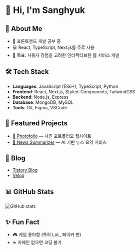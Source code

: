 # 👋 Hi, I'm Sanghyuk  

## 🚀 About Me
- 🌱 프론트엔드 개발 공부 중  
- 💻 React, TypeScript, Next.js를 주로 사용  
- 🎯 목표: 사용자 경험을 고려한 인터랙티브한 웹 서비스 개발  

## 🛠️ Tech Stack
- **Languages**: JavaScript (ES6+), TypeScript, Python  
- **Frontend**: React, Next.js, Styled-Components, TailwindCSS  
- **Backend**: Node.js, Express  
- **Database**: MongoDB, MySQL  
- **Tools**: Git, Figma, VSCode  

## 📂 Featured Projects
- [📸 Photofolio](https://github.com/username/photofolio) — 사진 포트폴리오 웹사이트  
- [📰 News Summarizer](https://github.com/username/news-ai) — AI 기반 뉴스 요약 서비스  

## 📝 Blog
- [Tistory Blog](https://yourblog.tistory.com)  
- [Velog](https://velog.io/@username)  

## 📊 GitHub Stats
![GitHub stats](https://github-readme-stats.vercel.app/api?username=your-username&show_icons=true&theme=radical)  

## ✨ Fun Fact
- 🎮 게임 좋아함 (특히 LoL, 페이커 팬)  
- ☕ 카페인 없으면 코딩 불가  
